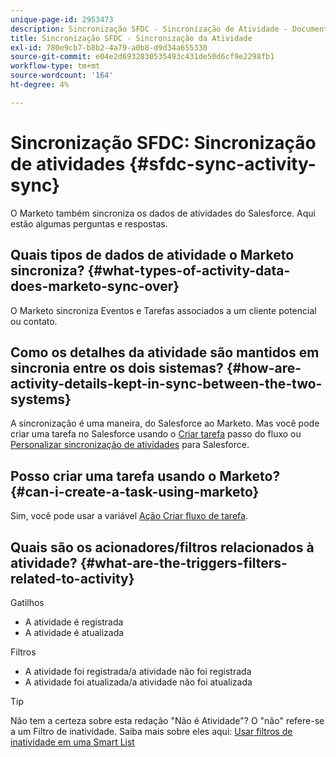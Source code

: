 ```yaml
---
unique-page-id: 2953473
description: Sincronização SFDC - Sincronização de Atividade - Documentos do Marketo - Documentação do produto
title: Sincronização SFDC - Sincronização da Atividade
exl-id: 780e9cb7-b8b2-4a79-a0b8-d9d34a655330
source-git-commit: e04e2d6932830535493c431de50d6cf9e2298fb1
workflow-type: tm+mt
source-wordcount: '164'
ht-degree: 4%

---
```


# Sincronização SFDC: Sincronização de atividades {#sfdc-sync-activity-sync}

O Marketo também sincroniza os dados de atividades do Salesforce. Aqui estão algumas perguntas e respostas.

## Quais tipos de dados de atividade o Marketo sincroniza? {#what-types-of-activity-data-does-marketo-sync-over}

O Marketo sincroniza Eventos e Tarefas associados a um cliente potencial ou contato.

## Como os detalhes da atividade são mantidos em sincronia entre os dois sistemas? {#how-are-activity-details-kept-in-sync-between-the-two-systems}

A sincronização é uma maneira, do Salesforce ao Marketo. Mas você pode criar uma tarefa no Salesforce usando o [Criar tarefa](/help/marketo/product-docs/core-marketo-concepts/smart-campaigns/salesforce-flow-actions/create-task.md) passo do fluxo ou [Personalizar sincronização de atividades](/help/marketo/product-docs/crm-sync/salesforce-sync/setup/optional-steps/customize-activities-sync.md) para Salesforce.

## Posso criar uma tarefa usando o Marketo? {#can-i-create-a-task-using-marketo}

Sim, você pode usar a variável [Ação Criar fluxo de tarefa](/help/marketo/product-docs/core-marketo-concepts/smart-campaigns/salesforce-flow-actions/create-task.md).

## Quais são os acionadores/filtros relacionados à atividade? {#what-are-the-triggers-filters-related-to-activity}

Gatilhos

* A atividade é registrada
* A atividade é atualizada

Filtros

* A atividade foi registrada/a atividade não foi registrada
* A atividade foi atualizada/a atividade não foi atualizada

>[!TIP]
>
>Não tem a certeza sobre esta redação &quot;Não é Atividade&quot;? O &quot;não&quot; refere-se a um Filtro de inatividade. Saiba mais sobre eles aqui: [Usar filtros de inatividade em uma Smart List](/help/marketo/product-docs/core-marketo-concepts/smart-lists-and-static-lists/using-smart-lists/use-inactivity-filters-in-a-smart-list.md)
